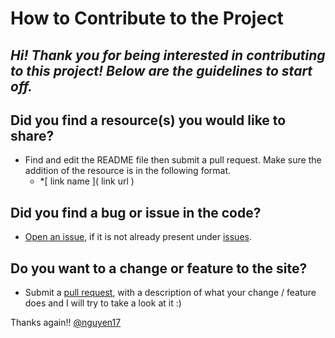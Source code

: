 # How to Contribute to the Project
*Hi! Thank you for being interested in contributing to this project! Below are the guidelines to start off.*
---
## Did you find a resource(s) you would like to share?
- Find and edit  the README file then submit a pull request. Make sure the addition of the resource is in the following format.
	- *[ link name ]( link url )

## Did you find a bug or issue in the code?
- [Open an issue](https://github.com/Nguyen17/CodeandLearn/issues/new), if it is not already present under [issues](https://github.com/Nguyen17/CodeandLearn/issues).

## Do you want to a change or feature to the site?
* Submit a [pull request](https://github.com/Nguyen17/CodeandLearn/compare), with a description of what your change / feature does and I will try to take a look at it :)

Thanks again!!
[@nguyen17](https://github.com/Nguyen17)
